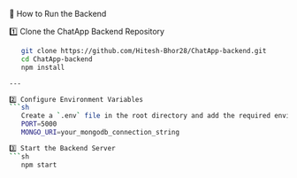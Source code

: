 📌 How to Run the Backend  

1️⃣ Clone the ChatApp Backend Repository  
```sh  
   git clone https://github.com/Hitesh-Bhor28/ChatApp-backend.git  
   cd ChatApp-backend  
   npm install

---

2️⃣ Configure Environment Variables
```sh  
   Create a `.env` file in the root directory and add the required environment variables:  
   PORT=5000  
   MONGO_URI=your_mongodb_connection_string  

3️⃣ Start the Backend Server
```sh  
   npm start  

